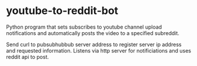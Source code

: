 # youtube-to-reddit-bot
Python program that sets subscribes to youtube channel upload notifications and automatically posts the video to a specified subreddit.

Send curl to pubsubhubbub server address to register server ip address and requested information. 
Listens via http server for notificiations and uses reddit api to post.
